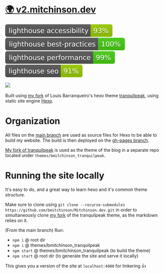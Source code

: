 # [🌍 v2.mitchinson.dev](https://v2.mitchinson.dev)

[![Lighthouse Accessibility Badge](./badges/lighthouse_accessibility.svg)](https://github.com/bmitchinson/mitchinson.dev)
[![Lighthouse Best Practices Badge](./badges/lighthouse_best-practices.svg)](https://github.com/bmitchinson/mitchinson.dev)
[![Lighthouse Performance Badge](./badges/lighthouse_performance.svg)](https://github.com/bmitchinson/mitchinson.dev)
[![Lighthouse SEO Badge](./badges/lighthouse_seo.svg)](https://github.com/bmitchinson/mitchinson.dev)

![](https://i.imgur.com/9Ac5NYS.png)

Built using [my fork](https://github.com/bmitchinson/hexo-theme-tranquilpeak) of Louis Barranqueiro's hexo theme [tranquilpeak](https://github.com/LouisBarranqueiro/hexo-theme-tranquilpeak), using static site engine [Hexo](https://hexo.io).

# Organization

All files on the [main branch](https://github.com/bmitchinson/Mitchinson.dev) are used as source files for Hexo to be able to build my website. The build is then deployed on the [gh-pages branch](https://github.com/bmitchinson/Mitchinson.dev/tree/gh-pages).

[My fork of tranquilpeak](https://github.com/bmitchinson/hexo-theme-tranquilpeak) is used as the theme of the blog in a separate repo located under `themes/bmitchinson_tranquilpeak`.

# Running the site locally

It's easy to do, and a great way to learn hexo and it's common theme structure.

Make sure to clone using `git clone --recurse-submodules https://github.com/bmitchinson/Mitchinson.dev.git` in order to
simultaneously clone [my fork](https://github.com/bmitchinson/hexo-theme-tranquilpeak) of the tranquilpeak theme, as the markdown relies on it.

(From the main branch) Run:

- `npm i` @ root dir
- `npm i` @ themes/bmitchinson_tranquilpeak
- `npm start` @ themes/bmitchinson_tranquilpeak (to build the theme)
- `npm start` @ root dir (to generate the site and serve it locally)

This gives you a version of the site at `localhost:4000` for tinkering 👍
